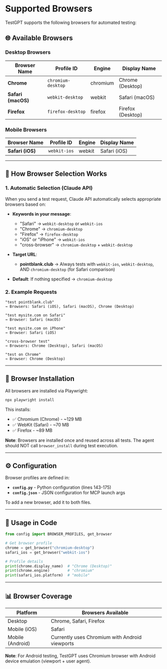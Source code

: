 # Supported Browsers

TestGPT supports the following browsers for automated testing:

## 🌐 Available Browsers

### Desktop Browsers

| Browser Name | Profile ID | Engine | Display Name |
|--------------|------------|--------|--------------|
| **Chrome** | `chromium-desktop` | chromium | Chrome (Desktop) |
| **Safari (macOS)** | `webkit-desktop` | webkit | Safari (macOS) |
| **Firefox** | `firefox-desktop` | firefox | Firefox (Desktop) |

### Mobile Browsers

| Browser Name | Profile ID | Engine | Display Name |
|--------------|------------|--------|--------------|
| **Safari (iOS)** | `webkit-ios` | webkit | Safari (iOS) |

---

## 📱 How Browser Selection Works

### 1. Automatic Selection (Claude API)

When you send a test request, Claude API automatically selects appropriate browsers based on:

- **Keywords in your message**:
  - "Safari" → `webkit-desktop` or `webkit-ios`
  - "Chrome" → `chromium-desktop`
  - "Firefox" → `firefox-desktop`
  - "iOS" or "iPhone" → `webkit-ios`
  - "cross-browser" → `chromium-desktop` + `webkit-desktop`

- **Target URL**:
  - **pointblank.club** → Always tests with `webkit-ios`, `webkit-desktop`, AND `chromium-desktop` (for Safari comparison)

- **Default**: If nothing specified → `chromium-desktop`

### 2. Example Requests

```
"test pointblank.club"
→ Browsers: Safari (iOS), Safari (macOS), Chrome (Desktop)

"test mysite.com on Safari"
→ Browser: Safari (macOS)

"test mysite.com on iPhone"
→ Browser: Safari (iOS)

"cross-browser test"
→ Browsers: Chrome (Desktop), Safari (macOS)

"test on Chrome"
→ Browser: Chrome (Desktop)
```

---

## 🔧 Browser Installation

All browsers are installed via Playwright:

```bash
npx playwright install
```

This installs:
- ✅ Chromium (Chrome) - ~129 MB
- ✅ WebKit (Safari) - ~70 MB
- ✅ Firefox - ~89 MB

**Note**: Browsers are installed once and reused across all tests. The agent should NOT call `browser_install` during test execution.

---

## ⚙️ Configuration

Browser profiles are defined in:
- **`config.py`** - Python configuration (lines 143-175)
- **`config.json`** - JSON configuration for MCP launch args

To add a new browser, add it to both files.

---

## 🚀 Usage in Code

```python
from config import BROWSER_PROFILES, get_browser

# Get browser profile
chrome = get_browser("chromium-desktop")
safari_ios = get_browser("webkit-ios")

# Profile details
print(chrome.display_name)  # "Chrome (Desktop)"
print(chrome.engine)        # "chromium"
print(safari_ios.platform)  # "mobile"
```

---

## 📊 Browser Coverage

| Platform | Browsers Available |
|----------|-------------------|
| Desktop | Chrome, Safari, Firefox |
| Mobile (iOS) | Safari |
| Mobile (Android) | Currently uses Chromium with Android viewports |

**Note**: For Android testing, TestGPT uses Chromium browser with Android device emulation (viewport + user agent).

